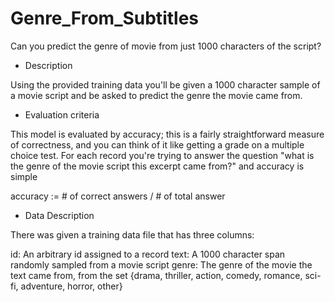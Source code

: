 # Genre_From_Subtitles
Can you predict the genre of movie from just 1000 characters of the script?

* Description

Using the provided training data you'll be given a 1000 character sample of a movie script and be asked to predict the genre the movie came from.

* Evaluation criteria

This model is evaluated by accuracy; this is a fairly straightforward measure of correctness, and you can think of it like getting a grade on a multiple choice test. For each record you're trying to answer the question "what is the genre of the movie script this excerpt came from?" and accuracy is simple

accuracy := # of correct answers / # of total answer

* Data Description

There was given a training data file that has three columns:

id: An arbitrary id assigned to a record
text: A 1000 character span randomly sampled from a movie script
genre: The genre of the movie the text came from, from the set {drama, thriller, action, comedy, romance, sci-fi, adventure, horror, other}
